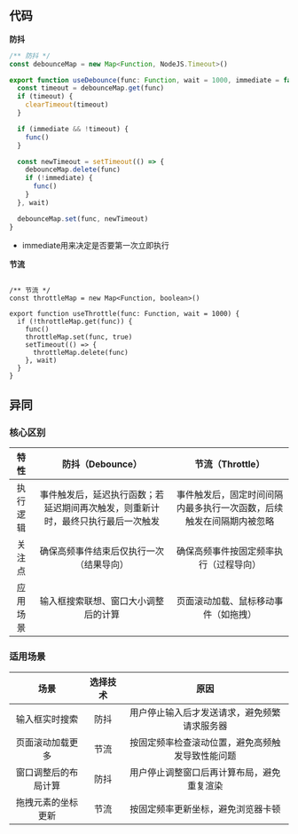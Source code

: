 ## 代码

**防抖**

```ts
/** 防抖 */
const debounceMap = new Map<Function, NodeJS.Timeout>()

export function useDebounce(func: Function, wait = 1000, immediate = false) {
  const timeout = debounceMap.get(func)
  if (timeout) {
    clearTimeout(timeout)
  }

  if (immediate && !timeout) {
    func()
  }

  const newTimeout = setTimeout(() => {
    debounceMap.delete(func)
    if (!immediate) {
      func()
    }
  }, wait)

  debounceMap.set(func, newTimeout)
}
```

* immediate用来决定是否要第一次立即执行



**节流**

```tsx

/** 节流 */
const throttleMap = new Map<Function, boolean>()

export function useThrottle(func: Function, wait = 1000) {
  if (!throttleMap.get(func)) {
    func()
    throttleMap.set(func, true)
    setTimeout(() => {
      throttleMap.delete(func)
    }, wait)
  }
}

```

## 异同

### 核心区别

|   特性   |                       防抖（Debounce）                       |                       节流（Throttle）                       |
| :------: | :----------------------------------------------------------: | :----------------------------------------------------------: |
| 执行逻辑 | 事件触发后，延迟执行函数；若延迟期间再次触发，则重新计时，最终只执行最后一次触发 | 事件触发后，固定时间间隔内最多执行一次函数，后续触发在间隔期内被忽略 |
|  关注点  |           确保高频事件结束后仅执行一次（结果导向）           |            确保高频事件按固定频率执行（过程导向）            |
| 应用场景 |             输入框搜索联想、窗口大小调整后的计算             |             页面滚动加载、鼠标移动事件（如拖拽）             |

### 适用场景

|         场景         | 选择技术 |                       原因                       |
| :------------------: | :------: | :----------------------------------------------: |
|    输入框实时搜索    |   防抖   |   用户停止输入后才发送请求，避免频繁请求服务器   |
|   页面滚动加载更多   |   节流   | 按固定频率检查滚动位置，避免高频触发导致性能问题 |
| 窗口调整后的布局计算 |   防抖   |    用户停止调整窗口后再计算布局，避免重复渲染    |
|  拖拽元素的坐标更新  |   节流   |        按固定频率更新坐标，避免浏览器卡顿        |

